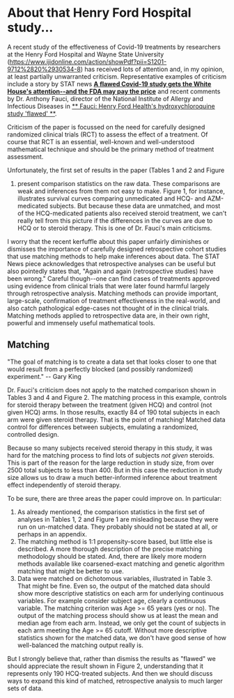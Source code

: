# About that Henry Ford Hospital study...

A recent study of the effectiveness of Covid-19 treatments by researchers at
the Henry Ford Hospital and Wayne State University
(https://www.ijidonline.com/action/showPdf?pii=S1201-9712%2820%2930534-8) has
received lots of attention and, in my opinion, at least partially unwarranted
criticism.  Representative examples of criticism include a story by STAT news
[**A flawed Covid-19 study gets the White House's attention--and the FDA
may pay the price**](https://www.statnews.com/2020/07/08/a-flawed-covid-19-study-gets-the-white-houses-attention-and-the-fda-may-pay-the-price/)
and recent comments by Dr. Anthony Fauci, director of the National Institute of
Allergy and Infectious Diseases in
[** Fauci: Henry Ford Health's hydroxychloroquine study 'flawed' **](https://www.detroitnews.com/story/news/local/michigan/2020/07/31/anthony-fauci-henry-ford-health-hydroxychloroquine-study-flawed/5559367002/).


Criticism of the paper is focussed on the need for carefully designed
randomized clinical trials (RCT) to assess the effect of a treatment.  Of
course that RCT is an essential, well-known and well-understood mathematical
technique and should be the primary method of treatment assessment.

Unfortunately, the first set of results in the paper (Tables 1 and 2 and Figure
1) present comparison statistics on the raw data.  These comparisons are weak
and inferences from them not easy to make. Figure 1, for instance, illustrates
survival curves comparing unmedicated and HCQ- and AZM-medicated subjects. But
because these data are unmatched, and most of the HCQ-medicated patients also
received steroid treatment, we can't really tell from this picture if the
differences in the curves are due to HCQ or to steroid therapy. This is one of
Dr. Fauci's main criticisms.

I worry that the recent kerfuffle about this paper unfairly diminishes or
dismisses the importance of carefully designed retrospective cohort studies
that use matching methods to help make inferences about data.  The STAT News
piece acknowledges that retrospective analyses can be useful but also pointedly
states that, "Again and again (retrospective studies) have been wrong." Careful
though--one can find cases of treatments approved using evidence from clinical
trials that were later found harmful largely through retrospective analysis.
Matching methods can provide important, large-scale, confirmation of treatment
effectiveness in the real-world, and also catch pathological edge-cases not
thought of in the clinical trials. Matching methods applied to retrospective
data are, in their own right, powerful and immensely useful mathematical tools.


## Matching

  "The goal of matching is to create a data set that looks closer to one that
  would result from a perfectly blocked (and possibly randomized) experiment." -- Gary King


Dr. Fauci's criticism does not apply to the matched comparison shown in Tables
3 and 4 and Figure 2. The matching process in this example, controls for
steroid therapy between the treatment (given HCQ) and control (not given HCQ)
arms.  In those results, exactly 84 of 190 total subjects in each arm were
given steroid therapy. That is the point of matching! Matched data control for
differences between subjects, emulating a randomized, controlled design.

Because so many subjects received steroid therapy in this study, it was hard
for the matching process to find lots of subjects *not given* steroids.  This
is part of the reason for the large reduction in study size, from over 2500
total subjects to less than 400. But in this case the reduction in study size
allows us to draw a much better-informed inference about treatment effect
independently of steroid therapy.

To be sure, there are three areas the paper could improve on. In particular:

1. As already mentioned, the comparison statistics in the first set of analyses in Tables 1, 2 and Figure 1 are misleading because they were run on un-matched data. They probably should not be stated at all, or perhaps in an appendix.
2. The matching method is 1:1 propensity-score based, but little else is described. A more thorough description of the precise matching methodology should be stated. And, there are likely more modern methods available like coarsened-exact matching and genetic algorithm matching that might be better to use.
3. Data were matched on dichotomous variables, illustrated in Table 3. That might be fine. Even so, the output of the matched data should show more descriptive statistics on each arm for underlying continuous variables. For example consider subject age, clearly a continuous variable. The matching criterion was Age >= 65 years (yes or no). The output of the matching process should show us at least the mean and median age from each arm. Instead, we only get the count of subjects in each arm meeting the Age >= 65 cutoff. Without more descriptive statistics shown for the matched data, we don't have good sense of how well-balanced the matching output really is.


But I strongly believe that, rather than dismiss the results as "flawed" we
should appreciate the result shown in Figure 2, understanding that it
represents only 190 HCQ-treated subjects. And then we should discuss ways to
expand this kind of matched, retrospective analysis to much larger sets of
data.
